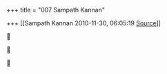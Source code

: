 +++
title = "007 Sampath Kannan"

+++
[[Sampath Kannan	2010-11-30, 06:05:19 [Source](https://groups.google.com/g/bvparishat/c/BIep3KDMUKc)]]









